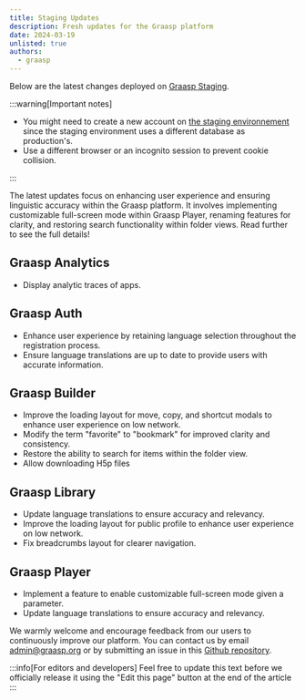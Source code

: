 ```yaml
---
title: Staging Updates
description: Fresh updates for the Graasp platform
date: 2024-03-19
unlisted: true
authors:
  - graasp
---
```


Below are the latest changes deployed on [Graasp Staging](https://builder.stage.graasp.org).

:::warning[Important notes]

- You might need to create a new account on [the staging environnement](https://auth.stage.graasp.org) since the staging environment uses a different database as production's.
- Use a different browser or an incognito session to prevent cookie collision.

:::

The latest updates focus on enhancing user experience and ensuring linguistic accuracy within the Graasp platform. It involves implementing customizable full-screen mode within Graasp Player, renaming features for clarity, and restoring search functionality within folder views. Read further to see the full details!

<!-- Everything below this will not be shown in the post overview -->
<!-- truncate -->

## Graasp Analytics

- Display analytic traces of apps.

## Graasp Auth

- Enhance user experience by retaining language selection throughout the registration process.
- Ensure language translations are up to date to provide users with accurate information.

## Graasp Builder

- Improve the loading layout for move, copy, and shortcut modals to enhance user experience on low network.
- Modify the term "favorite" to "bookmark" for improved clarity and consistency.
- Restore the ability to search for items within the folder view.
- Allow downloading H5p files

## Graasp Library

- Update language translations to ensure accuracy and relevancy.
- Improve the loading layout for public profile to enhance user experience on low network.
- Fix breadcrumbs layout for clearer navigation.

## Graasp Player

- Implement a feature to enable customizable full-screen mode given a parameter.
- Update language translations to ensure accuracy and relevancy.

<!-- Generic message -->

We warmly welcome and encourage feedback from our users to continuously improve our platform. You can contact us by email [admin@graasp.org](mailto:admin@graasp.org) or by submitting an issue in this [Github repository](https://github.com/graasp/graasp-feedback).

:::info[For editors and developers]
Feel free to update this text before we officially release it using the "Edit this page" button at the end of the article
:::
